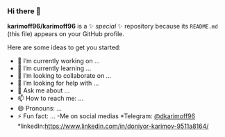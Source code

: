 ### Hi there 👋


**karimoff96/karimoff96** is a ✨ _special_ ✨ repository because its `README.md` (this file) appears on your GitHub profile.

Here are some ideas to get you started:

- 🔭 I’m currently working on ...
- 🌱 I’m currently learning ...
- 👯 I’m looking to collaborate on ...
- 🤔 I’m looking for help with ...
- 💬 Ask me about ...
- 📫 How to reach me: ...
- 😄 Pronouns: ...
- ⚡ Fun fact: ...
-Me on social medias
*Telegram: [@dkarimoff96](https://t.me/dkarimoff96)
*linkedIn:https://www.linkedin.com/in/doniyor-karimov-9511a8164/




